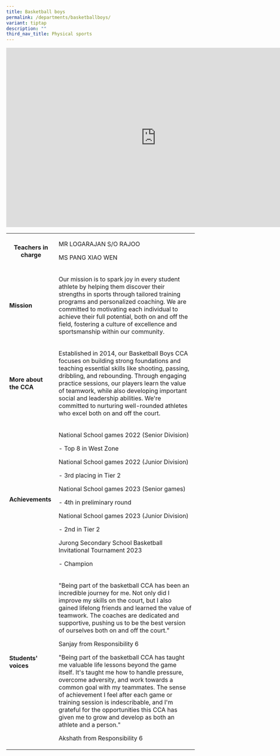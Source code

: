 ```yaml
---
title: Basketball boys
permalink: /departments/basketballboys/
variant: tiptap
description: ""
third_nav_title: Physical sports
---
```

<div class="iframe-wrapper">
<iframe height="479" width="800" allowfullscreen="true" frameborder="0" src="https://docs.google.com/presentation/d/e/2PACX-1vSlwVpkN9srdJ-TOgd694CAjY8g8AzH7fIoeRuKzt__lZpCl9lLVyJIign47SojflA2LmT361c_mlb-/embed?start=true&amp;loop=true&amp;delayms=3000"></iframe>
</div>
<p></p>
<table>
<tbody>
<tr>
<th rowspan="1" colspan="1">
<p><strong>Teachers in charge</strong>
</p>
<p></p>
</th>
<td rowspan="1" colspan="1">
<p>MR LOGARAJAN S/O RAJOO</p>
<p>MS PANG XIAO WEN</p>
</td>
</tr>
<tr>
<td rowspan="1" colspan="1">
<p><strong>Mission</strong>
</p>
</td>
<td rowspan="1" colspan="1">
<p>Our mission is to spark joy in every student athlete by helping them discover
their strengths in sports through tailored training programs and personalized
coaching. We are committed to motivating each individual to achieve their
full potential, both on and off the field, fostering a culture of excellence
and sportsmanship within our community.</p>
</td>
</tr>
<tr>
<td rowspan="1" colspan="1">
<p><strong>More about the CCA</strong>
</p>
</td>
<td rowspan="1" colspan="1">
<p>Established in 2014, our Basketball Boys CCA focuses on building strong
foundations and teaching essential skills like shooting, passing, dribbling,
and rebounding. Through engaging practice sessions, our players learn the
value of teamwork, while also developing important social and leadership
abilities. We're committed to nurturing well-rounded athletes who excel
both on and off the court.</p>
</td>
</tr>
<tr>
<td rowspan="1" colspan="1">
<p><strong>Achievements</strong>
</p>
</td>
<td rowspan="1" colspan="1">
<p>National School games 2022 (Senior Division)</p>
<p>- Top 8 in West Zone</p>
<p>National School games 2022 (Junior Division)</p>
<p>- 3rd placing in Tier 2</p>
<p>National School games 2023 (Senior games)</p>
<p>- 4th in preliminary round</p>
<p>National School games 2023 (Junior Division)</p>
<p>- 2nd in Tier 2</p>
<p>Jurong Secondary School Basketball Invitational Tournament 2023</p>
<p>- Champion</p>
</td>
</tr>
<tr>
<td rowspan="1" colspan="1">
<p><strong>Students' voices</strong>
</p>
</td>
<td rowspan="1" colspan="1">
<p>"Being part of the basketball CCA has been an incredible journey for me.
Not only did I improve my skills on the court, but I also gained lifelong
friends and learned the value of teamwork. The coaches are dedicated and
supportive, pushing us to be the best version of ourselves both on and
off the court."</p>
<p>Sanjay from Responsibility 6</p>
<p></p>
<p>"Being part of the basketball CCA has taught me valuable life lessons
beyond the game itself. It's taught me how to handle pressure, overcome
adversity, and work towards a common goal with my teammates. The sense
of achievement I feel after each game or training session is indescribable,
and I'm grateful for the opportunities this CCA has given me to grow and
develop as both an athlete and a person."</p>
<p>Akshath from Responsibility 6</p>
</td>
</tr>
</tbody>
</table>
<p></p>
